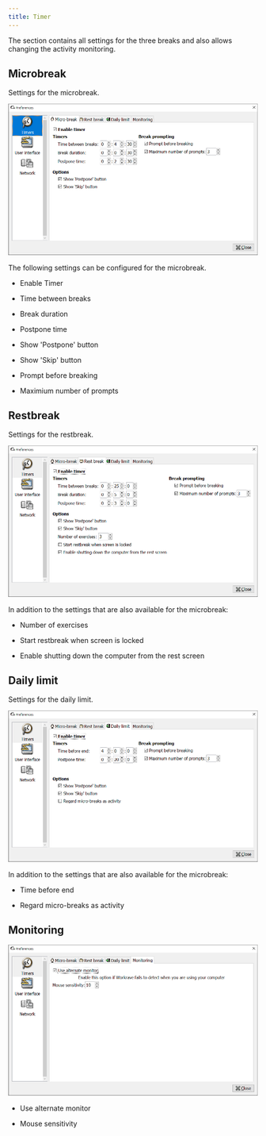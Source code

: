 ```yaml
---
title: Timer
---
```

The section contains all settings for the three breaks and also allows changing the activity monitoring.

## Microbreak

Settings for the microbreak.

![Preferences - Timer - Microbreak](/images/screenshots/preferences-timers-micro.png)

The following settings can be configured for the microbreak.

- Enable Timer

- Time between breaks

- Break duration

- Postpone time

- Show 'Postpone' button

- Show 'Skip' button

- Prompt before breaking

- Maximium number of prompts

## Restbreak

Settings for the restbreak.

![Preferences - Timer - Restbreak](/images/screenshots/preferences-timers-restbreak.png)

In addition to the settings that are also available for the microbreak:

- Number of exercises

- Start restbreak when screen is locked

- Enable shutting down the computer from the rest screen

## Daily limit

Settings for the daily limit.

![Preferences - Timer - Daily](/images/screenshots/preferences-timers-daily.png)

In addition to the settings that are also available for the microbreak:

- Time before end

- Regard micro-breaks as activity

## Monitoring

![Preferences - Timer - Monitoring](/images/screenshots/preferences-timers-monitoring.png)

- Use alternate monitor

- Mouse sensitivity
